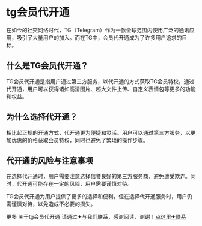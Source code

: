 # tg会员代开通

在如今的社交网络时代，TG（Telegram）作为一款全球范围内使用广泛的通讯应用，吸引了大量用户的加入。而在TG中，会员代开通成为了许多用户追求的目标。

## 什么是TG会员代开通？

TG会员代开通是指用户通过第三方服务，以代开通的方式获取TG会员特权。通过代开通，用户可以获得诸如高清图片、超大文件上传、自定义表情包等更多的功能和权益。

## 为什么选择代开通？

相比起正规的开通方式，代开通更为便捷和灵活。用户可以通过第三方服务，以更加优惠的价格获取会员特权，同时也避免了繁琐的操作步骤。

## 代开通的风险与注意事项

在选择代开通时，用户需要注意选择信誉良好的第三方服务商，避免遭受欺诈。同时，代开通可能存在一定的风险，用户需要谨慎对待。

TG会员代开通为用户提供了更多的选择和便利，但在选择代开通服务时，用户仍需谨慎对待，以免造成不必要的损失。

更多 关于tg会员代开通 请通过✈与我们联系，感谢阅读，谢谢！[点这里✈联系](https://www.k02.cc)